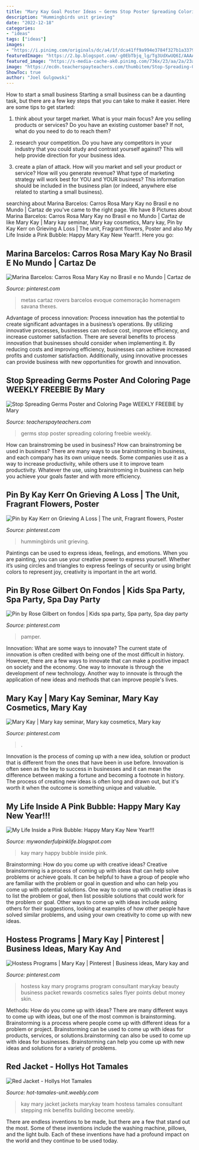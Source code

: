 ```yaml
---
title: "Mary Kay Goal Poster Ideas ~ Germs Stop Poster Spreading Coloring Freebie Weekly"
description: "Hummingbirds unit grieving"
date: "2022-12-18"
categories:
- "ideas"
tags: ["ideas"]
images:
- "https://i.pinimg.com/originals/dc/a4/1f/dca41ff9a994e3784f327b1a33790d43.jpg"
featuredImage: "https://2.bp.blogspot.com/-g0EbTbjq_lg/Tg3UdXwUQ6I/AAAAAAAAAdk/2xq8cdxJ9cA/s1600/BEN_JAN03.jpg"
featured_image: "https://s-media-cache-ak0.pinimg.com/736x/23/aa/2a/23aa2a8d0b64a1ba44716cfed7b88a63.jpg"
image: "https://ecdn.teacherspayteachers.com/thumbitem/Stop-Spreading-Germs-Poster-and-Coloring-Page-3655869-1557137534/original-3655869-1.jpg"
ShowToc: true
author: "Joel Gulgowski"
---
```



How to start a small business
Starting a small business can be a daunting task, but there are a few key steps that you can take to make it easier. Here are some tips to get started:
1. think about your target market. What is your main focus? Are you selling products or services? Do you have an existing customer base? If not, what do you need to do to reach them?

2. research your competition. Do you have any competitors in your industry that you could study and contrast yourself against? This will help provide direction for your business idea.

3. create a plan of attack. How will you market and sell your product or service? How will you generate revenue? What type of marketing strategy will work best for YOU and YOUR business? This information should be included in the business plan (or indeed, anywhere else related to starting a small business).

	

		
searching about Marina Barcelos: Carros Rosa Mary Kay no Brasil e no Mundo | Cartaz de you've came to the right page. We have 8 Pictures about Marina Barcelos: Carros Rosa Mary Kay no Brasil e no Mundo | Cartaz de like Mary Kay | Mary kay seminar, Mary kay cosmetics, Mary kay, Pin by Kay Kerr on Grieving A Loss | The unit, Fragrant flowers, Poster and also My Life Inside a Pink Bubble: Happy Mary Kay New Year!!!. Here you go:
		
    
## Marina Barcelos: Carros Rosa Mary Kay No Brasil E No Mundo | Cartaz De

<img loading=lazy src="https://s-media-cache-ak0.pinimg.com/736x/23/aa/2a/23aa2a8d0b64a1ba44716cfed7b88a63.jpg" onerror="this.onerror=null;this.src='https://tse4.mm.bing.net/th?id=OIP.NRxGPb0CrkI4usTm0LrXpQHaJ4&amp;pid=15.1';" alt="Marina Barcelos: Carros Rosa Mary Kay no Brasil e no Mundo | Cartaz de">

_Source: pinterest.com_

>metas cartaz rovers barcelos evoque comemoração homenagem savana thexes. 

	

Advantage of process innovation:
Process innovation has the potential to create significant advantages in a business’s operations. By utilizing innovative processes, businesses can reduce cost, improve efficiency, and increase customer satisfaction.
There are several benefits to process innovation that businesses should consider when implementing it. By reducing costs and improving efficiency, businesses can achieve increased profits and customer satisfaction. Additionally, using innovative processes can provide business with new opportunities for growth and innovation.

    
## Stop Spreading Germs Poster And Coloring Page WEEKLY FREEBIE By Mary

<img loading=lazy src="https://ecdn.teacherspayteachers.com/thumbitem/Stop-Spreading-Germs-Poster-and-Coloring-Page-3655869-1557137534/original-3655869-1.jpg" onerror="this.onerror=null;this.src='https://tse1.mm.bing.net/th?id=OIP.vVFeWcymUYHF8NLZXDVCRgAAAA&amp;pid=15.1';" alt="Stop Spreading Germs Poster and Coloring Page WEEKLY FREEBIE by Mary">

_Source: teacherspayteachers.com_

>germs stop poster spreading coloring freebie weekly. 

	

How can brainstroming be used in business?
How can brainstroming be used in business? There are many ways to use brainstroming in business, and each company has its own unique needs. Some companies use it as a way to increase productivity, while others use it to improve team productivity. Whatever the use, using brainstroming in business can help you achieve your goals faster and with more efficiency.

    
## Pin By Kay Kerr On Grieving A Loss | The Unit, Fragrant Flowers, Poster

<img loading=lazy src="https://i.pinimg.com/originals/dc/a4/1f/dca41ff9a994e3784f327b1a33790d43.jpg" onerror="this.onerror=null;this.src='https://tse2.mm.bing.net/th?id=OIP.GB2Z5vCwwQIxDnOuytRd6QHaFs&amp;pid=15.1';" alt="Pin by Kay Kerr on Grieving A Loss | The unit, Fragrant flowers, Poster">

_Source: pinterest.com_

>hummingbirds unit grieving. 

	

Paintings can be used to express ideas, feelings, and emotions.
When you are painting, you can use your creative power to express yourself. Whether it’s using circles and triangles to express feelings of security or using bright colors to represent joy, creativity is important in the art world.

    
## Pin By Rose Gilbert On Fondos | Kids Spa Party, Spa Party, Spa Day Party

<img loading=lazy src="https://i.pinimg.com/originals/c2/a0/e3/c2a0e329e11f986f40d1d16cc961bfef.jpg" onerror="this.onerror=null;this.src='https://tse1.mm.bing.net/th?id=OIP.s2JDEAkPDMbL55CDFbCLmQHaNJ&amp;pid=15.1';" alt="Pin by Rose Gilbert on fondos | Kids spa party, Spa party, Spa day party">

_Source: pinterest.com_

>pamper. 

	

Innovation: What are some ways to innovate?
The current state of innovation is often credited with being one of the most difficult in history. However, there are a few ways to innovate that can make a positive impact on society and the economy. One way to innovate is through the development of new technology. Another way to innovate is through the application of new ideas and methods that can improve people's lives.

    
## Mary Kay | Mary Kay Seminar, Mary Kay Cosmetics, Mary Kay

<img loading=lazy src="https://i.pinimg.com/originals/ed/a4/69/eda46944ecbd3a6b835076c366b87ee3.jpg" onerror="this.onerror=null;this.src='https://tse2.mm.bing.net/th?id=OIP.fuNjoiyHJvZunlL4i9y0wwHaFj&amp;pid=15.1';" alt="Mary Kay | Mary kay seminar, Mary kay cosmetics, Mary kay">

_Source: pinterest.com_

>. 

	

Innovation is the process of coming up with a new idea, solution or product that is different from the ones that have been in use before. Innovation is often seen as the key to success in businesses and it can mean the difference between making a fortune and becoming a footnote in history. The process of creating new ideas is often long and drawn out, but it's worth it when the outcome is something unique and valuable.

    
## My Life Inside A Pink Bubble: Happy Mary Kay New Year!!!

<img loading=lazy src="https://2.bp.blogspot.com/-g0EbTbjq_lg/Tg3UdXwUQ6I/AAAAAAAAAdk/2xq8cdxJ9cA/s1600/BEN_JAN03.jpg" onerror="this.onerror=null;this.src='https://tse1.mm.bing.net/th?id=OIP.doYe6_CNBNvVHJQh-ZrQ_QHaCU&amp;pid=15.1';" alt="My Life Inside a Pink Bubble: Happy Mary Kay New Year!!!">

_Source: mywonderfulpinklife.blogspot.com_

>kay mary happy bubble inside pink. 

	

Brainstorming: How do you come up with creative ideas?
Creative brainstorming is a process of coming up with ideas that can help solve problems or achieve goals. It can be helpful to have a group of people who are familiar with the problem or goal in question and who can help you come up with potential solutions. One way to come up with creative ideas is to list the problem or goal, then list possible solutions that could work for the problem or goal. Other ways to come up with ideas include asking others for their suggestions, looking at examples of how other people have solved similar problems, and using your own creativity to come up with new ideas.

    
## Hostess Programs | Mary Kay | Pinterest | Business Ideas, Mary Kay And

<img loading=lazy src="https://s-media-cache-ak0.pinimg.com/736x/38/c2/9e/38c29e33f35cb8310b7f5e77f50dc266.jpg" onerror="this.onerror=null;this.src='https://tse4.mm.bing.net/th?id=OIP.Xm8NayyvaNI2suNmbzuW3wHaJn&amp;pid=15.1';" alt="Hostess Programs | Mary Kay | Pinterest | Business ideas, Mary kay and">

_Source: pinterest.com_

>hostess kay mary programs program consultant marykay beauty business packet rewards cosmetics sales flyer points debut money skin. 

	

Methods: How do you come up with ideas?
There are many different ways to come up with ideas, but one of the most common is brainstorming. Brainstorming is a process where people come up with different ideas for a problem or project. Brainstorming can be used to come up with ideas for products, services, or solutions.brainstorming can also be used to come up with ideas for businesses. Brainstorming can help you come up with new ideas and solutions for a variety of problems.

    
## Red Jacket - Hollys Hot Tamales

<img loading=lazy src="http://hot-tamales-unit.weebly.com/uploads/1/2/5/2/12521785/3999555_orig.jpg" onerror="this.onerror=null;this.src='https://tse1.mm.bing.net/th?id=OIP.VzQrxAArEOxBqRnWx1oruQHaGr&amp;pid=15.1';" alt="Red Jacket - Hollys Hot Tamales">

_Source: hot-tamales-unit.weebly.com_

>kay mary jacket jackets marykay team hostess tamales consultant stepping mk benefits building become weebly. 

	

There are endless inventions to be made, but there are a few that stand out the most. Some of these inventions include the washing machine, pillows, and the light bulb. Each of these inventions have had a profound impact on the world and they continue to be used today.

